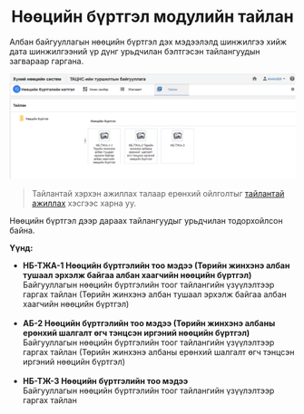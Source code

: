 
<h1 align="center">Нөөцийн бүртгэл модулийн тайлан</h1>

Албан байгууллагын нөөцийн бүртгэл дэх мэдээлэлд шинжилгээ хийж дата шинжилгээний үр дүнг урьдчилан бэлтгэсэн тайлангуудын загвараар гаргана.

![](../assets/images/modules/resources/report.png)

> Тайлантай хэрхэн ажиллах талаар ерөнхий ойлголтыг [тайлантай ажиллах](how-it-works?id=_5-Тайлантай-ажиллах) хэсгээс харна уу.

Нөөцийн бүртгэл дээр дараах тайлангуудыг урьдчилан тодорхойлсон байна.

**Үүнд:**

- **НБ-ТЖА-1 Нөөцийн бүртгэлийн тоо мэдээ (Төрийн жинхэнэ албан тушаал эрхэлж байгаа албан хаагчийн нөөцийн бүртгэл)**
  <br>Байгууллагын нөөцийн бүртгэлийн тоог тайлангийн үзүүлэлтээр гаргах тайлан (Төрийн жинхэнэ албан тушаал эрхэлж байгаа албан хаагчийн нөөцийн бүртгэл)<br><br>
- **АБ-2 Нөөцийн бүртгэлийн тоо мэдээ (Төрийн жинхэнэ албаны ерөнхий шалгалт өгч тэнцсэн иргэний нөөцийн бүртгэл)**
  <br>Байгууллагын нөөцийн бүртгэлийн тоог тайлангийн үзүүлэлтээр гаргах тайлан (Төрийн жинхэнэ албаны ерөнхий шалгалт өгч тэнцсэн иргэний нөөцийн бүртгэл)<br><br>
- **НБ-ТЖ-3 Нөөцийн бүртгэлийн тоо мэдээ**
  <br>Байгууллагын нөөцийн бүртгэлийн тоог тайлангийн үзүүлэлтээр гаргах тайлан <br><br>


